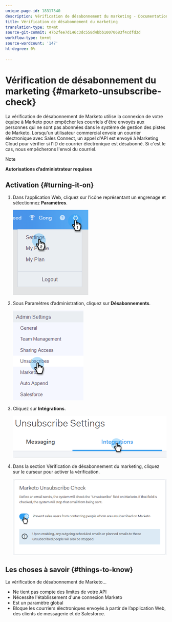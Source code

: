 ```yaml
---
unique-page-id: 18317340
description: Vérification de désabonnement du marketing - Documentation du marketing - Documentation du produit
title: Vérification de désabonnement du marketing
translation-type: tm+mt
source-git-commit: 47b2fee7d146c3dc558d4bbb10070683f4cdfd3d
workflow-type: tm+mt
source-wordcount: '147'
ht-degree: 0%

---
```



# Vérification de désabonnement du marketing {#marketo-unsubscribe-check}

La vérification de désabonnement de Marketo utilise la connexion de votre équipe à Marketo pour empêcher les courriels d&#39;être envoyés aux personnes qui ne sont pas abonnées dans le système de gestion des pistes de Marketo. Lorsqu&#39;un utilisateur commercial envoie un courrier électronique avec Sales Connect, un appel d&#39;API est envoyé à Marketing Cloud pour vérifier si l&#39;ID de courrier électronique est désabonné. Si c&#39;est le cas, nous empêcherons l&#39;envoi du courriel.

>[!NOTE]
>
>**Autorisations d’administrateur requises**

## Activation {#turning-it-on}

1. Dans l’application Web, cliquez sur l’icône représentant un engrenage et sélectionnez **Paramètres**.

   ![](assets/one-2.png)

1. Sous Paramètres d’administration, cliquez sur **Désabonnements**.

   ![](assets/two-3.png)

1. Cliquez sur **Intégrations**.

   ![](assets/three-3.png)

1. Dans la section Vérification de désabonnement du marketing, cliquez sur le curseur pour activer la vérification.

   ![](assets/four-2.png)

## Les choses à savoir {#things-to-know}

La vérification de désabonnement de Marketo...

* Ne tient pas compte des limites de votre API
* Nécessite l&#39;établissement d&#39;une connexion Marketo
* Est un paramètre global
* Bloque les courriers électroniques envoyés à partir de l’application Web, des clients de messagerie et de Salesforce.

